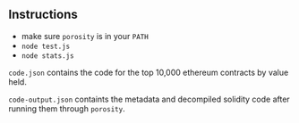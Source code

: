 ## Instructions

- make sure `porosity` is in your `PATH`
- `node test.js`
- `node stats.js`

`code.json` contains the code for the top 10,000 ethereum contracts by value
held.

`code-output.json` containts the metadata and decompiled solidity code after
running them through `porosity`.
